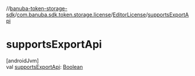 //[banuba-token-storage-sdk](../../../index.md)/[com.banuba.sdk.token.storage.license](../index.md)/[EditorLicense](index.md)/[supportsExportApi](supports-export-api.md)

# supportsExportApi

[androidJvm]\
val [supportsExportApi](supports-export-api.md): [Boolean](https://kotlinlang.org/api/latest/jvm/stdlib/kotlin/-boolean/index.html)
